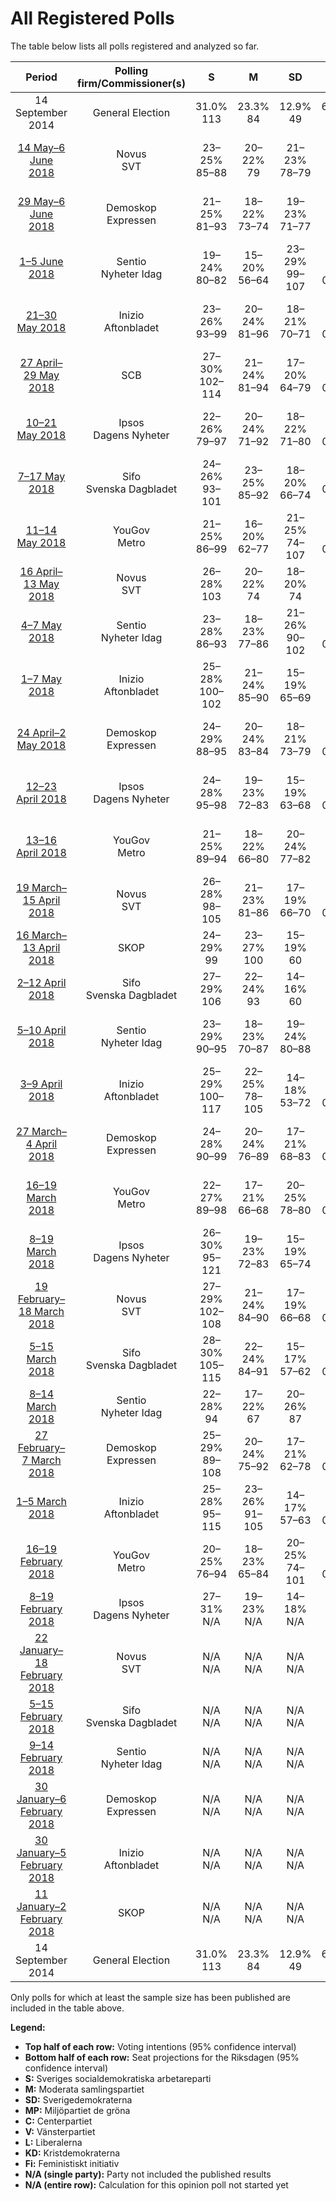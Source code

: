 # All Registered Polls

The table below lists all polls registered and analyzed so far.

| Period     | Polling firm/Commissioner(s) | S | M | SD | MP | C | V | L | KD | Fi |
|:----------:|:----------------------------:|:--:|:--:|:--:|:--:|:--:|:--:|:--:|:--:|:--:|
| 14 September 2014 | General Election | 31.0% <br> 113 | 23.3% <br> 84 | 12.9% <br> 49 | 6.9% <br> 25 | 6.1% <br> 22 | 5.7% <br> 21 | 5.4% <br> 19 | 4.6% <br> 16 | 3.1% <br> 0 |
| [14 May–6 June 2018](2018-06-06-Novus.html) | Novus <br> SVT | 23–25% <br> 85–88 | 20–22% <br> 79 | 21–23% <br> 78–79 | 4–5% <br> 16–17 | 8–10% <br> 33–34 | 8–10% <br> 35–39 | 4–5% <br> 17–19 | 2–3% <br> 0 | N/A <br> N/A |
| [29 May–6 June 2018](2018-06-06-Demoskop.html) | Demoskop <br> Expressen | 21–25% <br> 81–93 | 18–22% <br> 73–74 | 19–23% <br> 71–77 | 4–6% <br> 20–21 | 8–11% <br> 37–41 | 7–10% <br> 24–30 | 4–6% <br> 18–21 | 3–5% <br> 0–17 | 2–3% <br> 0 |
| [1–5 June 2018](2018-06-05-Sentio.html) | Sentio <br> Nyheter Idag | 19–24% <br> 80–82 | 15–20% <br> 56–64 | 23–29% <br> 99–107 | 4–6% <br> 0–16 | 6–9% <br> 27 | 8–12% <br> 37–38 | 6–9% <br> 23–26 | 2–5% <br> 0–16 | 0–1% <br> 0 |
| [21–30 May 2018](2018-05-30-Inizio.html) | Inizio <br> Aftonbladet | 23–26% <br> 93–99 | 20–24% <br> 81–96 | 18–21% <br> 70–71 | 3–5% <br> 0–16 | 8–11% <br> 33–37 | 7–9% <br> 32–34 | N/A <br> N/A | 4–6% <br> 18 | 1–2% <br> 0 |
| [27 April–29 May 2018](2018-05-29-SCB.html) | SCB | 27–30% <br> 102–114 | 21–24% <br> 81–94 | 17–20% <br> 64–79 | 4–5% <br> 0–19 | 8–10% <br> 30–36 | 7–8% <br> 25–32 | N/A <br> N/A | 2–3% <br> 0 | N/A <br> N/A |
| [10–21 May 2018](2018-05-21-Ipsos.html) | Ipsos <br> Dagens Nyheter | 22–26% <br> 79–97 | 20–24% <br> 71–92 | 18–22% <br> 71–80 | 3–5% <br> 0–20 | 8–10% <br> 26–37 | 8–10% <br> 27–43 | N/A <br> N/A | 3–5% <br> 0–19 | 1–3% <br> 0 |
| [7–17 May 2018](2018-05-17-Sifo.html) | Sifo <br> Svenska Dagbladet | 24–26% <br> 93–101 | 23–25% <br> 85–92 | 18–20% <br> 66–74 | 4% <br> 0–17 | 8–9% <br> 28–33 | 9–10% <br> 31–37 | 4–5% <br> 16–22 | 3–4% <br> 0–16 | 1–2% <br> 0 |
| [11–14 May 2018](2018-05-14-YouGov.html) | YouGov <br> Metro | 21–25% <br> 86–99 | 16–20% <br> 62–77 | 21–25% <br> 74–107 | 3–5% <br> 0–19 | 9–12% <br> 38–46 | 8–11% <br> 27–43 | 3–5% <br> 0–21 | 2–4% <br> 0–16 | 1–3% <br> 0 |
| [16 April–13 May 2018](2018-05-13-Novus.html) | Novus <br> SVT | 26–28% <br> 103 | 20–22% <br> 74 | 18–20% <br> 74 | 4–5% <br> 15 | 9–10% <br> 36 | 8–9% <br> 31 | 4–5% <br> 16 | 3–4% <br> 0 | N/A <br> N/A |
| [4–7 May 2018](2018-05-07-Sentio.html) | Sentio <br> Nyheter Idag | 23–28% <br> 86–93 | 18–23% <br> 77–86 | 21–26% <br> 90–102 | 3–6% <br> 0–19 | 6–9% <br> 26–34 | 8–11% <br> 37 | 3–5% <br> 0 | 1–3% <br> 0 | 1–3% <br> 0 |
| [1–7 May 2018](2018-05-07-Inizio.html) | Inizio <br> Aftonbladet | 25–28% <br> 100–102 | 21–24% <br> 85–90 | 15–19% <br> 65–69 | 3–5% <br> 0 | 8–10% <br> 33–36 | 6–9% <br> 28–32 | 3–5% <br> 0–16 | 4–6% <br> 19–23 | 2–3% <br> N/A |
| [24 April–2 May 2018](2018-05-02-Demoskop.html) | Demoskop <br> Expressen | 24–29% <br> 88–95 | 20–24% <br> 83–84 | 18–21% <br> 73–79 | 3–5% <br> 0–19 | 8–11% <br> 39–40 | 6–9% <br> 25–35 | 4–6% <br> 16–22 | 2–4% <br> 0 | 1–2% <br> 0 |
| [12–23 April 2018](2018-04-23-Ipsos.html) | Ipsos <br> Dagens Nyheter | 24–28% <br> 95–98 | 19–23% <br> 72–83 | 15–19% <br> 63–68 | 3–5% <br> 0–18 | 10–14% <br> 42–45 | 7–9% <br> 26–38 | 4–6% <br> 21–25 | 2–4% <br> 0 | 1–3% <br> 0 |
| [13–16 April 2018](2018-04-16-YouGov.html) | YouGov <br> Metro | 21–25% <br> 89–94 | 18–22% <br> 66–80 | 20–24% <br> 77–82 | 3–5% <br> 17–18 | 8–10% <br> 36–37 | 7–10% <br> 31–39 | 3–5% <br> 0–15 | 2–4% <br> 0 | 2–4% <br> 0 |
| [19 March–15 April 2018](2018-04-15-Novus.html) | Novus <br> SVT | 26–28% <br> 98–105 | 21–23% <br> 81–86 | 17–19% <br> 66–70 | 3–5% <br> 0–15 | 8–10% <br> 33–37 | 7–9% <br> 31–34 | 4–6% <br> 18–19 | 3–4% <br> 0 | N/A <br> N/A |
| [16 March–13 April 2018](2018-04-13-SKOP.html) | SKOP | 24–29% <br> 99 | 23–27% <br> 100 | 15–19% <br> 60 | 3–5% <br> 0 | 8–11% <br> 37 | 6–9% <br> 31 | 4–6% <br> 22 | 3–6% <br> 0 | 2–3% <br> 0 |
| [2–12 April 2018](2018-04-12-Sifo.html) | Sifo <br> Svenska Dagbladet | 27–29% <br> 106 | 22–24% <br> 93 | 14–16% <br> 60 | 4–5% <br> 0 | 9–10% <br> 39 | 8–9% <br> 34 | 4–5% <br> 17 | 3–4% <br> 0 | 2–3% <br> 0 |
| [5–10 April 2018](2018-04-10-Sentio.html) | Sentio <br> Nyheter Idag | 23–29% <br> 90–95 | 18–23% <br> 70–87 | 19–24% <br> 80–88 | 3–6% <br> 16–23 | 5–8% <br> 22–32 | 7–10% <br> 30–32 | 3–6% <br> 0–17 | 2–4% <br> 0 | 2–4% <br> 0 |
| [3–9 April 2018](2018-04-09-Inizio.html) | Inizio <br> Aftonbladet | 25–29% <br> 100–117 | 22–25% <br> 78–105 | 14–18% <br> 53–72 | 3–5% <br> 0–20 | 8–10% <br> 32–40 | 6–8% <br> 19–29 | 3–5% <br> 0–18 | 4–6% <br> 0–23 | 2–3% <br> 0 |
| [27 March–4 April 2018](2018-04-04-Demoskop.html) | Demoskop <br> Expressen | 24–28% <br> 90–99 | 20–24% <br> 76–89 | 17–21% <br> 68–83 | 4–6% <br> 0–24 | 8–11% <br> 29–38 | 7–10% <br> 34–37 | 3–5% <br> 0–19 | 3–4% <br> 0–15 | 1–2% <br> 0 |
| [16–19 March 2018](2018-03-19-YouGov.html) | YouGov <br> Metro | 22–27% <br> 89–98 | 17–21% <br> 66–68 | 20–25% <br> 78–80 | 3–5% <br> 0–19 | 6–9% <br> 30–33 | 7–10% <br> 33–36 | 4–6% <br> 17–20 | 3–5% <br> 0–17 | 2–4% <br> 0 |
| [8–19 March 2018](2018-03-19-Ipsos.html) | Ipsos <br> Dagens Nyheter | 26–30% <br> 95–121 | 19–23% <br> 72–83 | 15–19% <br> 65–74 | 3–5% <br> 0 | 9–12% <br> 34–46 | 8–10% <br> 32–38 | 4–6% <br> 20–21 | 2–4% <br> 0 | 1–3% <br> 0 |
| [19 February–18 March 2018](2018-03-18-Novus.html) | Novus <br> SVT | 27–29% <br> 102–108 | 21–24% <br> 84–90 | 17–19% <br> 66–68 | 3–4% <br> 0–15 | 9–10% <br> 33–34 | 7–9% <br> 31–32 | 4–6% <br> 17–18 | 3–4% <br> 0 | N/A <br> N/A |
| [5–15 March 2018](2018-03-15-Sifo.html) | Sifo <br> Svenska Dagbladet | 28–30% <br> 105–115 | 22–24% <br> 84–91 | 15–17% <br> 57–62 | 3–4% <br> 0–17 | 9–11% <br> 35–39 | 7–8% <br> 29–33 | 4–5% <br> 15–17 | 3% <br> 0 | 2% <br> 0 |
| [8–14 March 2018](2018-03-14-Sentio.html) | Sentio <br> Nyheter Idag | 22–28% <br> 94 | 17–22% <br> 67 | 20–26% <br> 87 | 3–6% <br> 0 | 5–8% <br> 27 | 6–10% <br> 39 | 3–6% <br> 17 | 4–7% <br> 18 | 1–3% <br> 0 |
| [27 February–7 March 2018](2018-03-07-Demoskop.html) | Demoskop <br> Expressen | 25–29% <br> 89–108 | 20–24% <br> 75–92 | 17–21% <br> 62–78 | 4–6% <br> 0–20 | 7–9% <br> 23–35 | 7–10% <br> 27–42 | 4–6% <br> 15–24 | 2–4% <br> 0–16 | 1–3% <br> 0 |
| [1–5 March 2018](2018-03-05-Inizio.html) | Inizio <br> Aftonbladet | 25–28% <br> 95–115 | 23–26% <br> 91–105 | 14–17% <br> 57–63 | 3–4% <br> 0–16 | 8–10% <br> 29–37 | 6–8% <br> 24–30 | 3–4% <br> 0–17 | 5–7% <br> 18–25 | 2–3% <br> 0 |
| [16–19 February 2018](2018-02-19-YouGov.html) | YouGov <br> Metro | 20–25% <br> 76–94 | 18–23% <br> 65–84 | 20–25% <br> 74–101 | 2–5% <br> 0–16 | 8–11% <br> 30–41 | 8–12% <br> 34–46 | 4–6% <br> 0–23 | 2–4% <br> 0–16 | 2–4% <br> 0 |
| [8–19 February 2018](2018-02-19-Ipsos.html) | Ipsos <br> Dagens Nyheter | 27–31% <br> N/A | 19–23% <br> N/A | 14–18% <br> N/A | 2–4% <br> N/A | 9–13% <br> N/A | 8–11% <br> N/A | 4–6% <br> N/A | 2–4% <br> N/A | 1–3% <br> N/A |
| [22 January–18 February 2018](2018-02-18-Novus.html) | Novus <br> SVT | N/A <br> N/A | N/A <br> N/A | N/A <br> N/A | N/A <br> N/A | N/A <br> N/A | N/A <br> N/A | N/A <br> N/A | N/A <br> N/A | N/A <br> N/A |
| [5–15 February 2018](2018-02-15-Sifo.html) | Sifo <br> Svenska Dagbladet | N/A <br> N/A | N/A <br> N/A | N/A <br> N/A | N/A <br> N/A | N/A <br> N/A | N/A <br> N/A | N/A <br> N/A | N/A <br> N/A | N/A <br> N/A |
| [9–14 February 2018](2018-02-14-Sentio.html) | Sentio <br> Nyheter Idag | N/A <br> N/A | N/A <br> N/A | N/A <br> N/A | N/A <br> N/A | N/A <br> N/A | N/A <br> N/A | N/A <br> N/A | N/A <br> N/A | N/A <br> N/A |
| [30 January–6 February 2018](2018-02-06-Demoskop.html) | Demoskop <br> Expressen | N/A <br> N/A | N/A <br> N/A | N/A <br> N/A | N/A <br> N/A | N/A <br> N/A | N/A <br> N/A | N/A <br> N/A | N/A <br> N/A | N/A <br> N/A |
| [30 January–5 February 2018](2018-02-05-Inizio.html) | Inizio <br> Aftonbladet | N/A <br> N/A | N/A <br> N/A | N/A <br> N/A | N/A <br> N/A | N/A <br> N/A | N/A <br> N/A | N/A <br> N/A | N/A <br> N/A | N/A <br> N/A |
| [11 January–2 February 2018](2018-02-02-SKOP.html) | SKOP | N/A <br> N/A | N/A <br> N/A | N/A <br> N/A | N/A <br> N/A | N/A <br> N/A | N/A <br> N/A | N/A <br> N/A | N/A <br> N/A | N/A <br> N/A |
| 14 September 2014 | General Election | 31.0% <br> 113 | 23.3% <br> 84 | 12.9% <br> 49 | 6.9% <br> 25 | 6.1% <br> 22 | 5.7% <br> 21 | 5.4% <br> 19 | 4.6% <br> 16 | 3.1% <br> 0 |

Only polls for which at least the sample size has been published are included in the table above.

**Legend:**
+ **Top half of each row:** Voting intentions (95% confidence interval)
+ **Bottom half of each row:** Seat projections for the Riksdagen (95% confidence interval)
+ **S:** Sveriges socialdemokratiska arbetareparti
+ **M:** Moderata samlingspartiet
+ **SD:** Sverigedemokraterna
+ **MP:** Miljöpartiet de gröna
+ **C:** Centerpartiet
+ **V:** Vänsterpartiet
+ **L:** Liberalerna
+ **KD:** Kristdemokraterna
+ **Fi:** Feministiskt initiativ
+ **N/A (single party):** Party not included the published results
+ **N/A (entire row):** Calculation for this opinion poll not started yet

